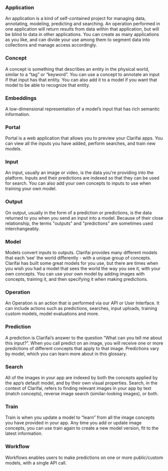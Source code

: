 ### Application 
An application is a kind of self-contained project for managing data, annotating, modeling, predicting and searching. An operation performed in one application will return results from data within that application, but will be blind to data in other applications. You can create as many applications as you like, and can divide your use among them to segment data into collections and manage access accordingly.
### Concept 
A concept is something that describes an entity in the physical world, similar to a “tag” or “keyword”. You can use a concept to annotate an input if that input has that entity. You can also add it to a model if you want that model to be able to recognize that entity. 
### Embeddings 
A low-dimensional representation of a model’s input that has rich semantic information.
### Portal 
Portal is a web application that allows you to preview your Clarifai apps. You can view all the inputs you have added, perform searches, and train new models.
### Input 
An input, usually an image or video, is the data you're providing into the platform. Inputs and their predictions are indexed so that they can be used for search. You can also add your own concepts to inputs to use when training your own model. 
### Output
On output, usually in the form of a prediction or predictions, is the data returned to you when you send an input into a model. Because of their close relationship, the terms "outputs" and "predictions" are sometimes used interchangeably. 
### Model 
Models convert inputs to outputs. Clarifai provides many different models that each ‘see’ the world differently - with a unique group of concepts. Clarifai has built some great models for you use, but there are times when you wish you had a model that sees the world the way you see it, with your own concepts. You can use your own model by adding images with concepts, training it, and then specifying it when making predictions.
### Operation 
An Operation is an action that is performed via our API or User Interface. It can include actions such as predictions, searches, input uploads, training custom models, model evaluations and more.
### Prediction 
A prediction is Clarifai’s answer to the question “What can you tell me about this input?”. When you call predict on an image, you will receive one or more predictions of different concepts that apply to that image. Predictions vary by model, which you can learn more about in this glossary.
### Search 
All of the images in your app are indexed by both the concepts applied by the app’s default model, and by their own visual properties. Search, in the context of Clarifai, refers to finding relevant images in your app by text (match concepts), reverse image search (similar-looking images), or both.
### Train 
Train is when you update a model to “learn” from all the image concepts you have provided in your app. Any time you add or update image concepts, you can use train again to create a new model version, fit to the latest information.
### Workflow 
Workflows enables users to make predictions on one or more public/custom models, with a single API call.
